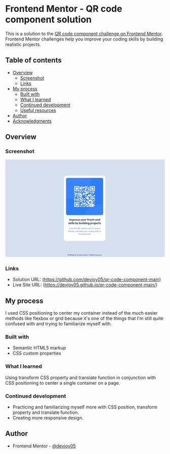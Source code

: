 # Frontend Mentor - QR code component solution

This is a solution to the [QR code component challenge on Frontend Mentor](https://www.frontendmentor.io/challenges/qr-code-component-iux_sIO_H). Frontend Mentor challenges help you improve your coding skills by building realistic projects. 

## Table of contents

- [Overview](#overview)
  - [Screenshot](#screenshot)
  - [Links](#links)
- [My process](#my-process)
  - [Built with](#built-with)
  - [What I learned](#what-i-learned)
  - [Continued development](#continued-development)
  - [Useful resources](#useful-resources)
- [Author](#author)
- [Acknowledgments](#acknowledgments)

## Overview

### Screenshot

![](images/qrcodewebscreenshot.jpeg)

### Links

- Solution URL: (https://github.com/devjoy05/qr-code-component-main)
- Live Site URL: (https://devjoy05.github.io/qr-code-component-main/)

## My process

I used CSS positioning to center my container instead of the much easier methods like flexbox or grid because it's one of the things that I'm still quite confused with and trying to familiarize myself with.

### Built with

- Semantic HTML5 markup
- CSS custom properties


### What I learned
Using transform CSS property and translate function in conjunction with CSS positioning to center a single container on a page.


### Continued development

- Practicing and familiarizing myself more with CSS position, transform property and translate function.
- Creating more responsive design.


## Author

- Frontend Mentor - [@devjoy05](https://www.frontendmentor.io/profile/devjoy05)
